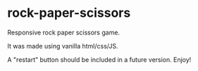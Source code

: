# rock-paper-scissors

Responsive rock paper scissors game.

It was made using vanilla html/css/JS.

A "restart" button should be included in a future version. Enjoy!
